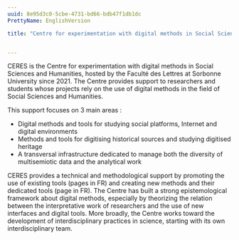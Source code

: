 ```yaml
---
uuid: 8e95d3c0-5cbe-4731-bd66-bdb47f1db1dc
PrettyName: EnglishVersion

title: "Centre for experimentation with digital methods in Social Sciences and Humanities"


---
```

CERES is the Centre for experimentation with digital methods in Social Sciences and Humanities, hosted by the Faculté des Lettres at Sorbonne University since 2021. The Centre provides support to researchers and students whose projects rely on the use of digital methods in the field of Social Sciences and Humanities.

This support focuses on 3 main areas : 
- Digital methods and tools for studying social platforms, Internet and digital environments
- Methods and tools for digitising historical sources and studying digitised heritage
- A transversal infrastructure dedicated to manage both the diversity of multisemiotic data and the analytical work

CERES provides a technical and methodological support by promoting the use of existing tools (pages in FR) and creating new methods and their dedicated tools (page in FR). The Centre has built a strong epistemological framework about digital methods, especially by theorizing the relation between the interpretative work of researchers and the use of new interfaces and digital tools. More broadly, the Centre works toward the development of interdisciplinary practices in science, starting with its own interdisciplinary team.
